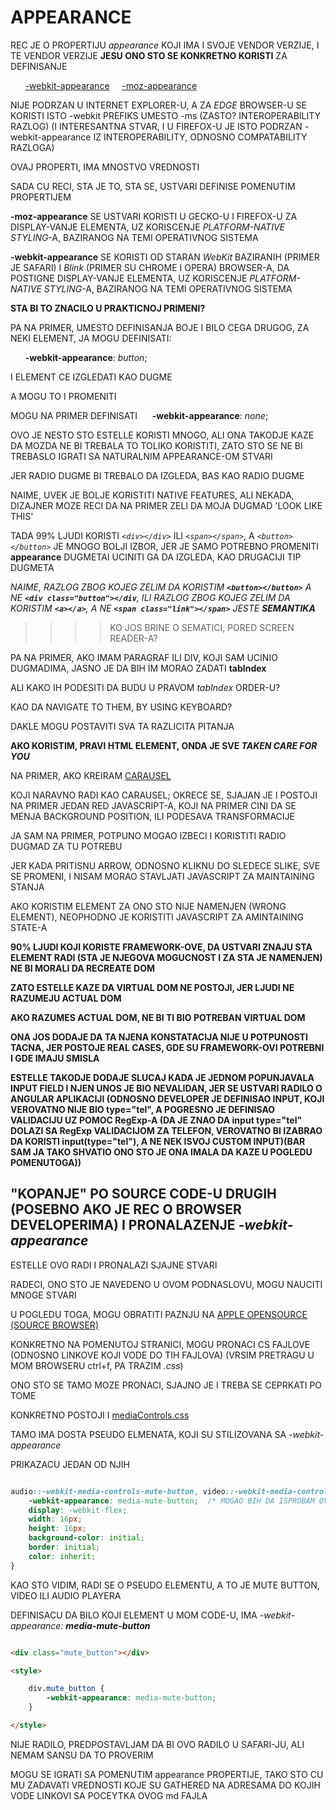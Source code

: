 # APPEARANCE

REC JE O PROPERTIJU *appearance* KOJI IMA I SVOJE VENDOR VERZIJE, I TE VENDOR VERZIJE **JESU ONO STO SE KONKRETNO KORISTI** ZA DEFINISANJE

&nbsp;&nbsp;&nbsp;&nbsp;&nbsp; [-webkit-appearance](https://estelle.github.io/cssmastery/colors/#slide21) &nbsp;&nbsp;&nbsp; [-moz-appearance](https://estelle.github.io/cssmastery/colors/#slide19)

NIJE PODRZAN U INTERNET EXPLORER-U, A ZA *EDGE* BROWSER-U SE KORISTI ISTO -webkit PREFIKS UMESTO -ms (ZASTO? INTEROPERABILITY RAZLOG) (I INTERESANTNA STVAR, I U FIREFOX-U JE ISTO PODRZAN -webkit-appearance IZ INTEROPERABILITY, ODNOSNO COMPATABILITY RAZLOGA)

OVAJ PROPERTI, IMA MNOSTVO VREDNOSTI

SADA CU RECI, STA JE TO, STA SE, USTVARI DEFINISE POMENUTIM PROPERTIJEM

**-moz-appearance** SE USTVARI KORISTI U GECKO-U I FIREFOX-U ZA DISPLAY-VANJE ELEMENTA, UZ KORISCENJE *PLATFORM-NATIVE STYLING*-A, BAZIRANOG NA TEMI OPERATIVNOG SISTEMA

**-webkit-appearance** SE KORISTI OD STARAN *WebKit* BAZIRANIH (PRIMER JE SAFARI) I *Blink* (PRIMER SU CHROME I OPERA) BROWSER-A, DA POSTIGNE DISPLAY-VANJE ELEMENTA, UZ KORISCENJE *PLATFORM-NATIVE STYLING*-A, BAZIRANOG NA TEMI OPERATIVNOG SISTEMA

**STA BI TO ZNACILO U PRAKTICNOJ PRIMENI?**

PA NA PRIMER, UMESTO DEFINISANJA BOJE I BILO CEGA DRUGOG, ZA NEKI ELEMENT, JA MOGU DEFINISATI:

&nbsp;&nbsp;&nbsp;&nbsp;&nbsp; **-webkit-appearance**: *button*;

I ELEMENT CE IZGLEDATI KAO DUGME

A MOGU TO I PROMENITI

MOGU NA PRIMER DEFINISATI &nbsp;&nbsp;&nbsp;&nbsp; **-webkit-appearance**: *none*;  &nbsp;&nbsp; 

OVO JE NESTO STO ESTELLE KORISTI MNOGO, ALI ONA TAKODJE KAZE DA MOZDA NE BI TREBALA TO TOLIKO KORISTITI, ZATO STO SE NE BI TREBASLO IGRATI SA NATURALNIM APPEARANCE-OM STVARI

JER RADIO DUGME BI TREBALO DA IZGLEDA, BAS KAO RADIO DUGME

NAIME, UVEK JE BOLJE KORISTITI NATIVE FEATURES, ALI NEKADA, DIZAJNER MOZE RECI DA NA PRIMER ZELI DA MOJA DUGMAD 'LOOK LIKE THIS'

TADA 99% LJUDI KORISTI *`<div></div>`* ILI *`<span></span>`*, A *`<button></button>`* JE MNOGO BOLJI IZBOR, JER JE SAMO POTREBNO PROMENITI **appearance** DUGMETAI UCINITI GA DA IZGLEDA, KAO DRUGACIJI TIP DUGMETA

*NAIME, RAZLOG ZBOG KOJEG ZELIM DA KORISTIM **`<button></button>`** A NE **`<div class="button"></div`**, ILI RAZLOG ZBOG KOJEG ZELIM DA KORISTIM **`<a></a>`**, A NE **`<span class="link"></span>`** JESTE  **SEMANTIKA***

>>>> KO JOS BRINE O SEMATICI, PORED SCREEN READER-A?

PA NA PRIMER, AKO IMAM PARAGRAF ILI DIV, KOJI SAM UCINIO DUGMADIMA, JASNO JE DA BIH IM MORAO ZADATI **tabIndex**

ALI KAKO IH PODESITI DA BUDU U PRAVOM *tabIndex* ORDER-U?

KAO DA NAVIGATE TO THEM, BY USING KEYBOARD?

DAKLE MOGU POSTAVITI SVA TA RAZLICITA PITANJA

**AKO KORISTIM, PRAVI HTML ELEMENT, ONDA JE SVE *TAKEN CARE FOR YOU***

NA PRIMER, AKO KREIRAM [CARAUSEL](https://codepen.io/varun5248/pen/xmNGPa?page=3)

KOJI NARAVNO RADI KAO CARAUSEL; OKRECE SE, SJAJAN JE I POSTOJI NA PRIMER JEDAN RED JAVASCRIPT-A, KOJI NA PRIMER CINI DA SE MENJA BACKGROUND POSITION, ILI PODESAVA TRANSFORMACIJE

JA SAM NA PRIMER, POTPUNO MOGAO IZBECI I KORISTITI RADIO DUGMAD ZA TU POTREBU

JER KADA PRITISNU ARROW, ODNOSNO KLIKNU DO SLEDECE SLIKE, SVE SE PROMENI, I NISAM MORAO STAVLJATI JAVASCRIPT ZA MAINTAINING STANJA

AKO KORISTIM ELEMENT ZA ONO STO NIJE NAMENJEN (WRONG ELEMENT), NEOPHODNO JE KORISTITI JAVASCRIPT ZA AMINTAINING STATE-A

**90% LJUDI KOJI KORISTE FRAMEWORK-OVE, DA USTVARI ZNAJU STA ELEMENT RADI (STA JE NJEGOVA MOGUCNOST I ZA STA JE NAMENJEN) NE BI MORALI DA RECREATE DOM**

**ZATO ESTELLE KAZE DA VIRTUAL DOM NE POSTOJI, JER LJUDI NE RAZUMEJU ACTUAL DOM**

**AKO RAZUMES ACTUAL DOM, NE BI TI BIO POTREBAN VIRTUAL DOM**

**ONA JOS DODAJE DA TA NJENA KONSTATACIJA NIJE U POTPUNOSTI TACNA, JER POSTOJE REAL CASES, GDE SU FRAMEWORK-OVI POTREBNI I GDE IMAJU SMISLA**

**ESTELLE TAKODJE DODAJE SLUCAJ KADA JE JEDNOM POPUNJAVALA INPUT FIELD I NJEN UNOS JE BIO NEVALIDAN, JER SE USTVARI RADILO O ANGULAR APLIKACIJI (ODNOSNO DEVELOPER JE DEFINISAO INPUT, KOJI VEROVATNO NIJE BIO type="tel", A POGRESNO JE DEFINISAO VALIDACIJU UZ POMOC RegExp-A (DA JE ZNAO DA input type="tel" DOLAZI SA RegExp VALIDACIJOM ZA TELEFON, VEROVATNO BI IZABRAO DA KORISTI input(type="tel"), A NE NEK ISVOJ CUSTOM INPUT)(BAR SAM JA TAKO SHVATIO ONO STO JE ONA IMALA DA KAZE U POGLEDU POMENUTOGA))**

## "KOPANJE" PO SOURCE CODE-U DRUGIH (POSEBNO AKO JE REC O BROWSER DEVELOPERIMA) I PRONALAZENJE *-webkit-appearance*

ESTELLE OVO RADI I PRONALAZI SJAJNE STVARI

RADECI, ONO STO JE NAVEDENO U OVOM PODNASLOVU, MOGU NAUCITI MNOGE STVARI

U POGLEDU TOGA, MOGU OBRATITI PAZNJU NA [APPLE OPENSOURCE (SOURCE BROWSER)](https://opensource.apple.com/source/WebCore/WebCore-1889.1/css/)

KONKRETNO NA POMENUTOJ STRANICI, MOGU PRONACI CS FAJLOVE (ODNOSNO LINKOVE KOJI VODE DO TIH FAJLOVA) (VRSIM PRETRAGU U MOM BROWSERU ctrl+f, PA TRAZIM *.css*)

ONO STO SE TAMO MOZE PRONACI, SJAJNO JE I TREBA SE CEPRKATI PO TOME

KONKRETNO POSTOJI I [mediaControls.css](https://opensource.apple.com/source/WebCore/WebCore-1889.1/css/mediaControls.css.auto.html)

TAMO IMA DOSTA PSEUDO ELMENATA, KOJI SU STILIZOVANA SA *-webkit-appearance*

PRIKAZACU JEDAN OD NJIH

```CSS

audio::-webkit-media-controls-mute-button, video::-webkit-media-controls-mute-button {
    -webkit-appearance: media-mute-button;  /* MOGAO BIH DA ISPROBAM OVU VREDNOST U MOM CODE-U */
    display: -webkit-flex;
    width: 16px;
    height: 16px;
    background-color: initial;
    border: initial;
    color: inherit;
}

```

KAO STO VIDIM, RADI SE O PSEUDO ELEMENTU, A TO JE MUTE BUTTON, VIDEO ILI AUDIO PLAYERA

DEFINISACU DA BILO KOJI ELEMENT U MOM CODE-U, IMA *-webkit-appearance: **media-mute-button***

```HTML

<div class="mute_button"></div>

<style>

    div.mute_button {
        -webkit-appearance: media-mute-button;
    }

</style>

```

NIJE RADILO, PREDPOSTAVLJAM DA BI OVO RADILO U SAFARI-JU, ALI NEMAM SANSU DA TO PROVERIM

MOGU SE IGRATI SA POMENUTIM appearance PROPERTIJE, TAKO STO CU MU ZADAVATI VREDNOSTI KOJE SU GATHERED NA ADRESAMA DO KOJIH VODE LINKOVI SA POCEYTKA OVOG md FAJLA